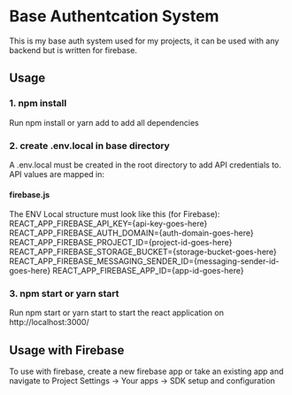 # Base Authentcation System

This is my base auth system used for my projects, it can be used with any backend but is written for firebase.

## Usage

### 1. npm install

Run npm install or yarn add to add all dependencies

### 2. create .env.local in base directory

A .env.local must be created in the root directory to add API credentials to. API values are mapped in:

#### firebase.js

The ENV Local structure must look like this (for Firebase):
REACT_APP_FIREBASE_API_KEY={api-key-goes-here}
REACT_APP_FIREBASE_AUTH_DOMAIN={auth-domain-goes-here}
REACT_APP_FIREBASE_PROJECT_ID={project-id-goes-here}
REACT_APP_FIREBASE_STORAGE_BUCKET={storage-bucket-goes-here}
REACT_APP_FIREBASE_MESSAGING_SENDER_ID={messaging-sender-id-goes-here}
REACT_APP_FIREBASE_APP_ID={app-id-goes-here}

### 3. npm start or yarn start

Run npm start or yarn start to start the react application on http://localhost:3000/

## Usage with Firebase

To use with firebase, create a new firebase app or take an existing app and navigate to Project Settings -> Your apps -> SDK setup and configuration